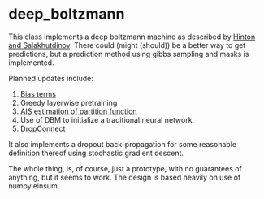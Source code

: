 deep_boltzmann
==============
This class implements a deep boltzmann machine as described by [Hinton and Salakhutdinov][1]. There could (might (should)) be a better way to get predictions, but a prediction method using gibbs sampling and masks is implemented.


Planned updates include: 

1.  [Bias terms][3]
1.  Greedy layerwise pretraining
2.  [AIS estimation of partition function][2]
3.  Use of DBM to initialize a traditional neural network.
4. [DropConnect][4]

It also implements a dropout back-propagation for some reasonable definition thereof using stochastic gradient descent.

The whole thing, is, of course, just a prototype, with no guarantees of anything, but it seems to work. The design is based heavily on use of numpy.einsum.


[1]: https://www.cs.toronto.edu/~hinton/absps/efficientDBM.pdf
[2]: http://www.cs.toronto.edu/~rsalakhu/papers/dbn_ais.pdf
[3]: https://www.cs.toronto.edu/~hinton/absps/guideTR.pdf
[4]: http://cs.nyu.edu/~wanli/dropc/dropc.pdf
